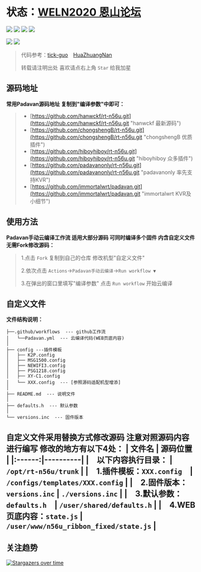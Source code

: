 # 状态：[WELN2020 恩山论坛](https://www.right.com.cn/forum/thread-6896728-1-1.html "PadavanKVR_K2P 精简版 支持KVR")
[![](https://img.shields.io/github/downloads/weln2020/manual-action-padavan/total?label=下载量)](https://github.com/weln2020)
[![](https://img.shields.io/github/stars/weln2020/manual-action-padavan?label=加星量)](https://github.com/weln2020?tab=stars)
[![](https://img.shields.io/github/repo-size/weln2020/manual-action-padavan?label=库大小)](https://github.com/weln2020/manual-action-padavan)
[![](https://img.shields.io/github/last-commit/weln2020/manual-action-padavan?label=源码更新)](https://github.com/weln2020/manual-action-padavan/blob/main/.github/workflows/Padavan.yml)

[![](https://github.com/weln2020/manual-action-padavan/actions/workflows/Padavan.yml/badge.svg)](https://github.com/weln2020/manual-action-padavan/actions/workflows/Padavan.yml)
[![](https://img.shields.io/github/v/release/weln2020/manual-action-padavan?label=编译日期)](https://github.com/weln2020/manual-action-padavan/releases)

>代码参考：[tick-guo](https://github.com/tick-guo/router-rom "60%")　[HuaZhuangNan](https://github.com/HuaZhuangNan/actions-build-padavan-openwrt "40%")
>
>转载请注明出处 喜欢请点右上角 `Star` 给我加星

## 源码地址
**常用Padavan源码地址 复制到"编译参数"中即可：**
>- [https://github.com/hanwckf/rt-n56u.git](https://github.com/hanwckf/rt-n56u.git "hanwckf 最新源码")
>- [https://github.com/chongshengB/rt-n56u.git](https://github.com/chongshengB/rt-n56u.git "chongshengB 优质插件")
>- [https://github.com/hiboyhiboy/rt-n56u.git](https://github.com/hiboyhiboy/rt-n56u.git "hiboyhiboy 众多插件")
>- [https://github.com/padavanonly/rt-n56u.git](https://github.com/padavanonly/rt-n56u.git "padavanonly 率先支持KVR")
>- [https://github.com/immortalwrt/padavan.git](https://github.com/immortalwrt/padavan.git "immortalwrt KVR及小细节")

## 使用方法
**Padavan手动云编译工作流 适用大部分源码 可同时编译多个固件 内含自定义文件 无需Fork修改源码：**
>1.点击 `Fork` 复制到自己的仓库 修改机型"自定义文件"
>
>2.依次点击 `Actions`→`Padavan手动云编译`→`Run workflow ▼`
>
>3.在弹出的窗口里填写"编译参数" 点击 `Run workflow` 开始云编译

## 自定义文件
**文件结构说明：**
```
├──.github/workflows  --- github工作流
│   └──Padavan.yml  --- 云编译代码(WEB页底内容)
│
├── config ---插件模板
│   ├── K2P.config
│   ├── MSG1500.config
│   ├── NEWIFI3.config
│   ├── PSG1218.config
│   ├── XY-C1.config
│   └── XXX.config  --- [参照源码适配机型增添]
│
├── README.md  --- 说明文件
│
├── defaults.h  --- 默认参数
│
└── versions.inc  --- 固件版本
```
**自定义文件采用替换方式修改源码 注意对照源码内容进行编写 修改的地方有以下4处：**
| 文件名 | 源码位置 |
|:------:|----------|
|　**以下内容执行目录：** | `/opt/rt-n56u/trunk` |
|　**1.插件模板：**`XXX.config`　| `/configs/templates/XXX.config` |
|　**2.固件版本：**`versions.inc` | `./versions.inc` |
|　**3.默认参数：**`defaults.h`　| `/user/shared/defaults.h` |
|　**4.WEB页底内容：**`state.js` | `/user/www/n56u_ribbon_fixed/state.js` |
---
## 关注趋势
[![Stargazers over time](https://starchart.cc/weln2020/manual-action-padavan.svg)](https://github.com/weln2020?tab=repositories "始于2021年12月")
